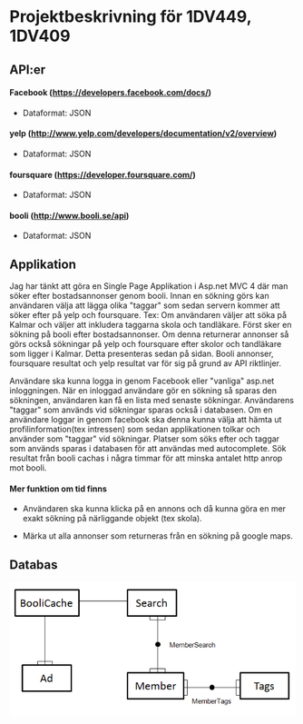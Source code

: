 Projektbeskrivning för 1DV449, 1DV409
=============

## API:er

#### Facebook (https://developers.facebook.com/docs/)

* Dataformat: JSON

#### yelp (http://www.yelp.com/developers/documentation/v2/overview)

* Dataformat: JSON

#### foursquare (https://developer.foursquare.com/)

* Dataformat: JSON

#### booli (http://www.booli.se/api)

* Dataformat: JSON

## Applikation

Jag har tänkt att göra en Single Page Applikation i Asp.net MVC 4 där man söker efter bostadsannonser genom booli. Innan en sökning görs kan användaren välja att lägga olika "taggar" som sedan servern kommer att söker efter på yelp och foursquare. Tex: Om användaren väljer att söka på Kalmar och väljer att inkludera taggarna skola och tandläkare. Först sker en sökning på booli efter bostadsannonser. Om denna returnerar annonser så görs också sökningar på yelp och foursquare efter skolor och tandläkare som ligger i Kalmar. Detta presenteras sedan på sidan. Booli annonser, foursquare resultat och yelp resultat var för sig på grund av API riktlinjer.

Användare ska kunna logga in genom Facebook eller "vanliga" asp.net inloggningen. När en inloggad användare gör en sökning så sparas den sökningen, användaren kan få en lista med senaste sökningar. Användarens "taggar" som används vid sökningar sparas också i databasen. Om en användare loggar in genom facebook ska denna kunna välja att hämta ut profilinformation(tex intressen) som sedan applikationen tolkar och använder som "taggar" vid sökningar. Platser som söks efter och taggar som används sparas i databasen för att användas med autocomplete. Sök resultat från booli cachas i några timmar för att minska antalet http anrop mot booli.

#### Mer funktion om tid finns

* Användaren ska kunna klicka på en annons och då kunna göra en mer exakt sökning på närliggande objekt (tex skola).

* Märka ut alla annonser som returneras från en sökning på google maps.

## Databas

![Alt text](database.PNG)
